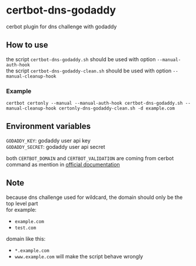 # certbot-dns-godaddy
cerbot plugin for dns challenge with godaddy

## How to use
the script `certbot-dns-godaddy.sh` should be used with option `--manual-auth-hook`    
the script `certbot-dns-godaddy-clean.sh` should be used with option `--manual-cleanup-hook`

### Example
`certbot certonly --manual --manual-auth-hook certbot-dns-godaddy.sh --manual-cleanup-hook certonly-dns-godaddy-clean.sh -d example.com`

## Environment variables
`GODADDY_KEY`: godaddy user api key    
`GODADDY_SECRET`: godaddy user api secret    

both `CERTBOT_DOMAIN` and `CERTBOT_VALIDATION` are coming from cerbot command as mention in [official documentation](https://certbot.eff.org/docs/using.html#hooks)

## Note
because dns challenge used for wildcard, the domain should only be the top level part    
for example:    
- `example.com`
- `test.com`    

domain like this:
- `*.example.com`
- `www.example.com`
will make the script behave wrongly
